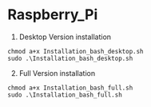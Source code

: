 # Raspberry_Pi
1. Desktop Version installation
```
chmod a+x Installation_bash_desktop.sh
sudo .\Installation_bash_desktop.sh
```

2. Full Version installation
```
chmod a+x Installation_bash_full.sh
sudo .\Installation_bash_full.sh
```
